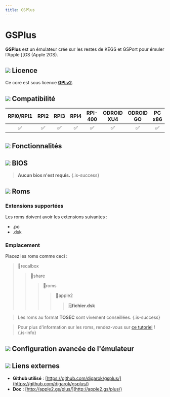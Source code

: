 ```yaml
---
title: GSPlus
---
```


# GSPlus

**GSPlus** est un émulateur crée sur les restes de KEGS et GSPort pour émuler l'Apple \]\[GS \(Apple 2GS\).

## ![](/migration-images/emulateurs/ordinosaures/apple-2/gerald-g-parchment-background-or-border-5.svg) Licence

Ce core est sous licence [**GPLv2**](https://github.com/digarok/gsplus/blob/master/LICENSE.txt).

## ![](/migration-images/emulateurs/ordinosaures/apple-2/compatibility.png) Compatibilité

| RPI0/RPI1 | RPI2 | RPI3 | RPI4 | RPI-400 | ODROID XU4 | ODROID GO | PC x86 | PC X86\_64 |
| :---: | :---: | :---: | :---: | :---: | :---: | :---: | :---: | :---: |
| ✅ | ✅ | ✅ | ✅ | ✅ | ✅ | ✅ | ✅ | ✅ |

## ![](/migration-images/emulateurs/ordinosaures/apple-2/cogwheel-145804_640.png) Fonctionnalités



## ![](/migration-images/emulateurs/ordinosaures/apple-2/tqfp32.svg) BIOS


>**Aucun bios n'est requis.**
{.is-success}

## ![](/migration-images/emulateurs/ordinosaures/apple-2/rom-30098_640.png) Roms

### **Extensions supportées**

Les roms doivent avoir les extensions suivantes :

* .po
* .dsk

### **Emplacement**

Placez les roms comme ceci : 

> 📁recalbox
>
> > 📁share
> >
> > > 📁roms
> > >
> > > > 📁apple2
> > > >
> > > > > 🗒**fichier.dsk**


>Les roms au format **TOSEC** sont vivement conseillées.
{.is-success}


>Pour plus d'information sur les roms, rendez-vous sur [ce tutoriel](/fr/tutoriels/jeux/generalite/les-roms-et-les-isos) !
{.is-info}

## ![](/migration-images/emulateurs/ordinosaures/apple-2/hammer-28636_640.png) Configuration avancée de l'émulateur



## ![](/migration-images/emulateurs/ordinosaures/apple-2/kisspng-web-development-world-wide-web-computer-icons-webs-world-wide-web-icon-png-5ab05c24477216.4540070115215073642927.png) Liens externes

* **Github utilisé** : [https://github.com/digarok/gsplus/](https://github.com/digarok/gsplus/)
* **Doc** : [http://apple2.gs/plus/](http://apple2.gs/plus/)


